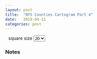 ```yaml
---
layout: post
title:  "NYS Counties Cartogram Part 4"
date:   2019-04-11
categories: post
---
```


<div id="button" style="float:left;" ></div>
<div id="squareSizeSelection" style="overflow:hidden; padding-left:10px;">
square size
  <select id="squareSize">
    <option value="5">5</option>
    <option value="10">10</option>
		<option value="20" selected="selected">20</option>
    <option value="30">30</option>
    <option value="40">40</option>
  </select>
</div>

<div id="usUpdate" style="position:relative;"></div>


<!--
<div id="worldButton" style="float:left;" ></div>
<div id="worldSquareSizeSelection" style="overflow:hidden; padding-left:10px;">
square size
  <select id="worldSquareSize">
    <option value="5">5</option>
    <option value="10">10</option>
		<option value="20" selected="selected">20</option>
    <option value="30">30</option>
    <option value="40">40</option>
  </select>
</div>

<div id="worldUpdate" style="position:relative;"></div>-->


<script src="https://d3js.org/d3.v5.min.js"></script>
<script src="https://d3js.org/d3-selection-multi.v1.min.js"></script>

<script src="/sketches/carto/update.js"></script>
<script src="/sketches/carto/us_update.js"></script>
<!--<script src="/sketches/carto/world_update.js"></script>-->

### Notes
<!--
- world countries geojson from here: https://raw.githubusercontent.com/datasets/geo-countries/master/data/countries.geojson
-->
